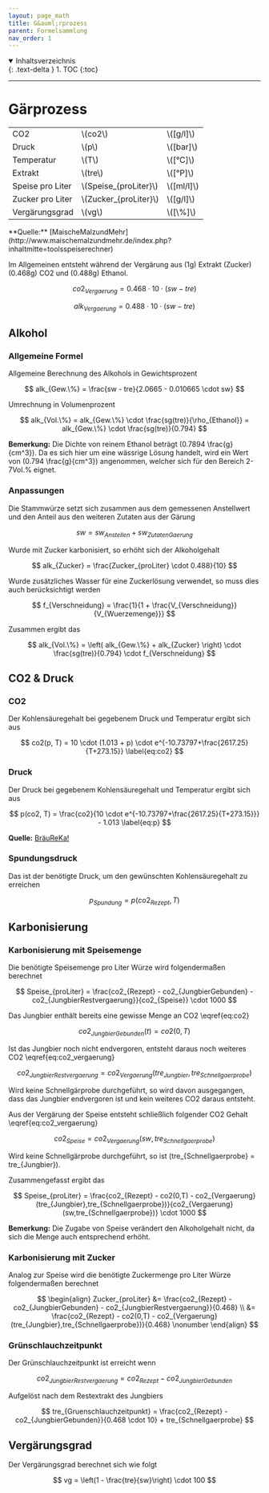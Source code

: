 ```yaml
---
layout: page_math
title: G&auml;rprozess
parent: Formelsammlung
nav_order: 1
---
```


<details open markdown="block">
  <summary>
    Inhaltsverzeichnis
  </summary>
  {: .text-delta }
1. TOC
{:toc}
</details>

---

# G&auml;rprozess
<table class="table-bordered">
  <tr><td>CO2</td><td>\(co2\)</td><td>\([g/l]\)</td></tr>
  <tr><td>Druck</td><td>\(p\)</td><td>\([bar]\)</td></tr>
  <tr><td>Temperatur</td><td>\(T\)</td><td>\([&deg;C]\)</td></tr>
  <tr><td>Extrakt</td><td>\(tre\)</td><td>\([&deg;P]\)</td></tr>
  <tr><td>Speise pro Liter</td><td>\(Speise_{proLiter}\)</td><td>\([ml/l]\)</td></tr>
  <tr><td>Zucker pro Liter</td><td>\(Zucker_{proLiter}\)</td><td>\([g/l]\)</td></tr>
  <tr><td>Verg&auml;rungsgrad</td><td>\(vg\)</td><td>\([\%]\)</td></tr>
</table>
**Quelle:** [MaischeMalzundMehr](http://www.maischemalzundmehr.de/index.php?inhaltmitte=toolsspeiserechner)

Im Allgemeinen entsteht w&auml;hrend der Verg&auml;rung aus \(1g\) Extrakt (Zucker) \(0.468g\) CO2 und \(0.488g\) Ethanol.

$$ co2_{Vergaerung} =  0.468 \cdot 10 \cdot (sw - tre) \label{eq:co2_vergaerung} $$

$$ alk_{Vergaerung} =  0.488 \cdot 10 \cdot (sw - tre) \label{eq:alk_vergaerung} $$


## Alkohol
### Allgemeine Formel

Allgemeine Berechnung des Alkohols in Gewichtsprozent

$$ alk_{Gew.\%} = \frac{sw - tre}{2.0665 - 0.010665 \cdot sw} $$


Umrechnung in Volumenprozent

$$ alk_{Vol.\%} = alk_{Gew.\%} \cdot \frac{sg(tre)}{\rho_{Ethanol}} = alk_{Gew.\%} \cdot \frac{sg(tre)}{0.794} $$

**Bemerkung:** Die Dichte von reinem Ethanol betr&auml;gt \(0.7894 \frac{g}{cm^3}\). Da es sich hier um eine w&auml;ssrige L&ouml;sung handelt, wird ein Wert von \(0.794 \frac{g}{cm^3}\) angenommen, welcher sich f&uuml;r den Bereich 2-7Vol.% eignet.

### Anpassungen

Die Stammw&uuml;rze setzt sich zusammen aus dem gemessenen Anstellwert und den Anteil aus den weiteren Zutaten aus der G&auml;rung

$$ sw = sw_{Anstellen} + sw_{ZutatenGaerung} $$


Wurde mit Zucker karbonisiert, so erh&ouml;ht sich der Alkoholgehalt

$$ alk_{Zucker} = \frac{Zucker_{proLiter} \cdot 0.488}{10} $$


Wurde zus&auml;tzliches Wasser f&uuml;r eine Zuckerl&ouml;sung verwendet, so muss dies auch ber&uuml;cksichtigt werden

$$ f_{Verschneidung} =  \frac{1}{1 + \frac{V_{Verschneidung}}{V_{Wuerzemenge}}} $$


Zusammen ergibt das

$$ alk_{Vol.\%} = \left( alk_{Gew.\%} + alk_{Zucker} \right) \cdot \frac{sg(tre)}{0.794} \cdot f_{Verschneidung} $$


## CO2 & Druck

### CO2

Der Kohlens&auml;uregehalt bei gegebenem Druck und Temperatur ergibt sich aus

$$ co2(p, T) = 10 \cdot (1.013 + p) \cdot e^{-10.73797+\frac{2617.25}{T+273.15}} \label{eq:co2} $$


### Druck

Der Druck bei gegebenem Kohlens&auml;uregehalt und Temperatur ergibt sich aus

$$ p(co2, T) = \frac{co2}{10 \cdot e^{-10.73797+\frac{2617.25}{T+273.15}}} - 1.013 \label{eq:p} $$

**Quelle:** [Br&auml;uReKa!](http://braureka.de/berechnungen/spundung/)

### Spundungsdruck

Das ist der ben&ouml;tigte Druck, um den gew&uuml;nschten Kohlens&auml;uregehalt zu erreichen

$$ p_{Spundung} = p(co2_{Rezept}, T) $$


## Karbonisierung
### Karbonisierung mit Speisemenge

Die ben&ouml;tigte Speisemenge pro Liter W&uuml;rze wird folgenderma&szlig;en berechnet

$$ Speise_{proLiter} = \frac{co2_{Rezept} - co2_{JungbierGebunden} - co2_{JungbierRestvergaerung}}{co2_{Speise}} \cdot 1000 $$


Das Jungbier enth&auml;lt bereits eine gewisse Menge an CO2 \eqref{eq:co2}

$$ co2_{JungbierGebunden}(t) = co2(0,T) $$


Ist das Jungbier noch nicht endvergoren, entsteht daraus noch weiteres CO2 \eqref{eq:co2_vergaerung}

$$ co2_{JungbierRestvergaerung} = co2_{Vergaerung}(tre_{Jungbier},tre_{Schnellgaerprobe}) $$

Wird keine Schnellg&auml;rprobe durchgef&uuml;hrt, so wird davon ausgegangen, dass das Jungbier endvergoren ist und kein weiteres CO2 daraus entsteht.

Aus der Verg&auml;rung der Speise entsteht schlie&szlig;lich folgender CO2 Gehalt \eqref{eq:co2_vergaerung}

$$ co2_{Speise} = co2_{Vergaerung}(sw,tre_{Schnellgaerprobe}) $$

Wird keine Schnellg&auml;rprobe durchgef&uuml;hrt, so ist \(tre_{Schnellgaerprobe} = tre_{Jungbier}\).


Zusammengefasst ergibt das

$$ Speise_{proLiter} = \frac{co2_{Rezept} - co2(0,T) - co2_{Vergaerung}(tre_{Jungbier},tre_{Schnellgaerprobe})}{co2_{Vergaerung}(sw,tre_{Schnellgaerprobe})} \cdot 1000 $$

**Bemerkung:** Die Zugabe von Speise ver&auml;ndert den Alkoholgehalt nicht, da sich die Menge auch entsprechend erh&ouml;ht.

### Karbonisierung mit Zucker

Analog zur Speise wird die ben&ouml;tigte Zuckermenge pro Liter W&uuml;rze folgenderma&szlig;en berechnet

$$ \begin{align}
Zucker_{proLiter} &= \frac{co2_{Rezept} - co2_{JungbierGebunden} - co2_{JungbierRestvergaerung}}{0.468} \\
                  &= \frac{co2_{Rezept} - co2(0,T) - co2_{Vergaerung}(tre_{Jungbier},tre_{Schnellgaerprobe})}{0.468} \nonumber
\end{align} $$


### Gr&uuml;nschlauchzeitpunkt

Der Gr&uuml;nschlauchzeitpunkt ist erreicht wenn

$$ co2_{JungbierRestvergaerung} = co2_{Rezept} - co2_{JungbierGebunden} $$


Aufgel&ouml;st nach dem Restextrakt des Jungbiers

$$ tre_{Gruenschlauchzeitpunkt} = \frac{co2_{Rezept} - co2_{JungbierGebunden}}{0.468 \cdot 10} + tre_{Schnellgaerprobe} $$


## Verg&auml;rungsgrad

Der Verg&auml;rungsgrad berechnet sich wie folgt

$$ vg = \left(1 - \frac{tre}{sw}\right) \cdot 100 $$
